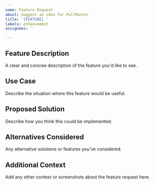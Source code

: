 ```yaml
---
name: Feature Request
about: Suggest an idea for PullMaster
title: '[FEATURE] '
labels: enhancement
assignees: ''

---
```


## Feature Description
A clear and concise description of the feature you'd like to see.

## Use Case
Describe the situation where this feature would be useful.

## Proposed Solution
Describe how you think this could be implemented.

## Alternatives Considered
Any alternative solutions or features you've considered.

## Additional Context
Add any other context or screenshots about the feature request here.
